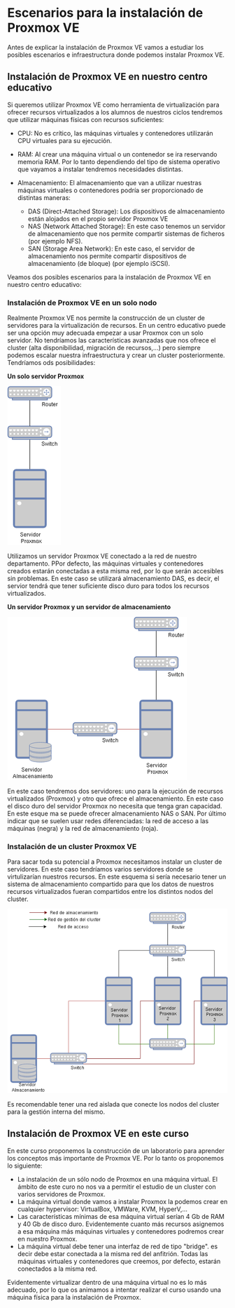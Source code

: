 # Escenarios para la instalación de Proxmox VE

Antes de explicar la instalación de Proxmox VE vamos a estudiar los posibles escenarios e infraestructura donde podemos instalar Proxmox VE.

## Instalación de Proxmox VE en nuestro centro educativo

Si queremos utilizar Proxmox VE como herramienta de virtualización para ofrecer recursos virtualizados a los alumnos de nuestros ciclos tendremos que utilizar máquinas físicas con recursos suficientes:

* CPU: No es crítico, las máquinas virtuales y contenedores utilizarán CPU virtuales para su ejecución. 
* RAM: Al crear una máquina virtual o un contenedor se ira reservando memoria RAM. Por lo tanto dependiendo del tipo de sistema operativo que vayamos a instalar tendremos necesidades distintas.
* Almacenamiento: El almacenamiento que van a utilizar nuestras máquinas virtuales o contenedores podría ser proporcionado de distintas maneras:

    * DAS (Direct-Attached Storage): Los dispositivos de almacenamiento están alojados en el propio servidor Proxmox VE
    * NAS (Network Attached Storage): En este caso tenemos un servidor de almacenamiento que nos permite compartir sistemas de ficheros (por ejemplo NFS). 
    * SAN (Storage Area Network): En este caso, el servidor de almacenamiento nos permite compartir dispositivos de almacenamiento (de bloque) (por ejemplo iSCSI).

Veamos dos posibles escenarios para la instalación de Proxmox VE en nuestro centro educativo:

### Instalación de Proxmox VE en un solo nodo

Realmente Proxmox VE nos permite la construcción de un cluster de servidores para la virtualización de recursos. En un centro educativo puede ser una opción muy adecuada empezar a usar Proxmox con un solo servidor. No tendríamos las características avanzadas que nos ofrece el cluster (alta disponibilidad, migración de recursos,...) pero siempre podemos escalar nuestra infraestructura y crear un cluster posteriormente. Tendríamos ods posibilidades:

**Un solo servidor Proxmox**

![escenario1](img/escenario1.drawio.png)

Utilizamos un servidor Proxmox VE conectado a la red de nuestro departamento. PPor defecto, las máquinas virtuales y contenedores creados estarán conectadas a esta misma red, por lo que serán accesibles sin problemas. En este caso se utilizará almacenamiento DAS, es decir, el servior tendrá que tener suficiente disco duro para todos los recursos virtualizados.

**Un servidor Proxmox y un servidor de almacenamiento**

![escenario2](img/escenario2.drawio.png)

En este caso tendremos dos servidores: uno para la ejecución de recursos virtualizados (Proxmox) y otro que ofrece el almacenamiento. En este caso el disco duro del servidor Proxmox no necesita que tenga gran capacidad. En este esque ma se puede ofrecer almacenamiento NAS o SAN. Por último indicar que se suelen usar redes diferenciadas: la red de acceso a las máquinas (negra) y la red de almacenamiento (roja).

### Instalación de un cluster Proxmox VE

Para sacar toda su potencial a Proxmox necesitamos instalar un cluster de servidores. En este caso tendríamos varios servidores donde se virtulizarían nuestros recursos. En este esquema si sería necesario tener un sistema de almacenamiento compartido para que los datos de nuestros recursos virtualizados fueran compartidos entre los distintos nodos del cluster.

![escenario3](img/escenario3.drawio.png)

Es recomendable tener una red aislada que conecte los nodos del cluster para la gestión interna del mismo.

## Instalación de Proxmox VE en este curso

En este curso proponemos la construcción de un laboratorio para aprender los conceptos más importante de Proxmox VE. Por lo tanto os proponemos lo siguiente:

* La instalación de un sólo nodo de Proxmox en una máquina virtual. El ámbito de este curo no nos va a permitir el estudio de un cluster con varios servidores de Proxmox.
* La máquina virtual donde vamos a instalar Proxmox la podemos crear en cualquier hypervisor: VirtualBox, VMWare, KVM, HyperV,...
* Las características mínimas de esa máquina virtual serían 4 Gb de RAM y 40 Gb de disco duro. Evidentemente cuanto más recursos asignemos a esa máquina más máquinas virtuales y contenedores podremos crear en nuestro Proxmox.
* La máquina virtual debe tener una interfaz de red de tipo "bridge". es decir debe estar conectada a la misma red del anfitrión. Todas las máquinas virtuales y contenedores que creemos, por defecto, estarán conectados a la misma red.

Evidentemente virtualizar dentro de una máquina virtual no es lo más adecuado, por lo que os animamos a intentar realizar el curso usando una máquina física para la instalación de Proxmox.
